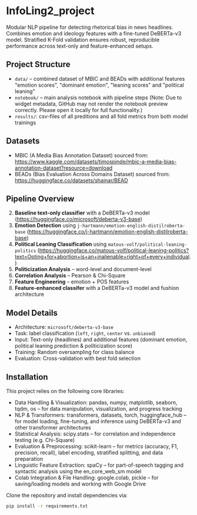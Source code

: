 # InfoLing2_project
Modular NLP pipeline for detecting rhetorical bias in news headlines. Combines emotion and ideology features with a fine-tuned DeBERTa-v3 model. Stratified K-Fold validation ensures robust, reproducible performance across text-only and feature-enhanced setups.

## Project Structure

- `data/` – combined dataset of MBIC and BEADs with additional features "emotion scores", "dominant emotion", "leaning scores" and "political leaning"
- `notebook/` – main analysis notebook with pipeline steps (Note: Due to widget metadata, GitHub may not render the notebook preview correctly. Please open it locally for full functionality.)
- `results/`: csv-files of all preditions and all fold metrics from both model trainings

## Datasets
- MBIC (A Media Bias Annotation Dataset) sourced from: https://www.kaggle.com/datasets/timospinde/mbic-a-media-bias-annotation-dataset?resource=download
- BEADs (Bias Evaluation Across Domains Dataset) sourced from: https://huggingface.co/datasets/shainar/BEAD

## Pipeline Overview

2. **Baseline text-only classifier** with a DeBERTa-v3 model (https://huggingface.co/microsoft/deberta-v3-base)
3. **Emotion Detection** using `j-hartmann/emotion-english-distilroberta-base` (https://huggingface.co/j-hartmann/emotion-english-distilroberta-base)
4. **Political Leaning Classification** using `matous-volf/political-leaning-politics` (https://huggingface.co/matous-volf/political-leaning-politics?text=Opting+for+abortion+is+an+inalienable+right+of+every+individual.) 
5. **Politicization Analysis** – word-level and document-level  
6. **Correlation Analysis** – Pearson & Chi-Square  
7. **Feature Engineering** – emotion + POS features  
8. **Feature-enhanced classifer** with a DeBERTa-v3 model and fushion architecture

## Model Details

- Architecture: `microsoft/deberta-v3-base`
- Task: label classification (`left`, `right`, `center` vs. `unbiased`)  
- Input: Text-only (headlines) and additional features (dominant emotion, political leaning prediction & politicization score)  
- Training: Random oversampling for class balance  
- Evaluation: Cross-validation with best fold selection

## Installation

This project relies on the following core libraries:
- Data Handling & Visualization: pandas, numpy, matplotlib, seaborn, tqdm, os – for data manipulation, visualization, and progress tracking
- NLP & Transformers: transformers, datasets, torch, huggingface_hub – for model loading, fine-tuning, and inference using DeBERTa-v3 and other transformer architectures
- Statistical Analysis: scipy.stats – for correlation and independence testing (e.g. Chi-Square)
- Evaluation & Preprocessing: scikit-learn – for metrics (accuracy, F1, precision, recall), label encoding, stratified splitting, and data preparation
- Linguistic Feature Extraction: spaCy – for part-of-speech tagging and syntactic analysis using the en_core_web_sm model
- Colab Integration & File Handling: google.colab, pickle – for saving/loading models and working with Google Drive


Clone the repository and install dependencies via:

```bash
pip install -r requirements.txt
